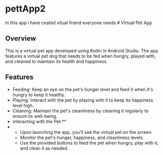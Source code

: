 # pettApp2
in this app i have ceated vitual friend everyone needs # Virtual Pet App

## Overview
This is a virtual pet app developed using Kotlin in Android Studio. The app features a virtual pet dog that needs to be fed when hungry, played with, and cleaned to maintain its health and happiness.

## Features
- Feeding: Keep an eye on the pet's hunger level and feed it when it's hungry to keep it healthy.
- Playing: Interact with the pet by playing with it to keep its happiness level high.
- Cleaning: Maintain the pet's cleanliness by cleaning it regularly to ensure its well-being.
- Interacting with the Pet:**
- 
   - Upon launching the app, you'll see the virtual pet on the screen.
   - Monitor the pet's hunger, happiness, and cleanliness levels.
   - Use the provided buttons to feed the pet when hungry, play with it, and clean it as needed.

